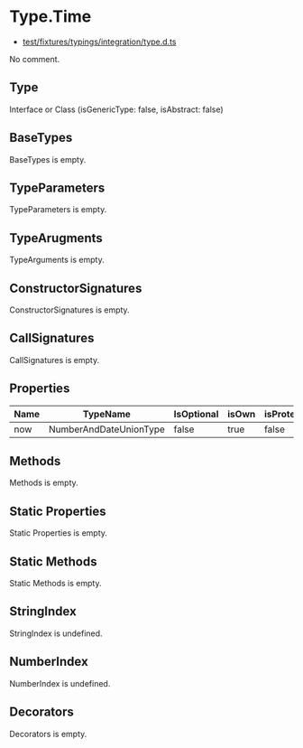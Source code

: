 # Type.Time

* [test/fixtures/typings/integration/type.d.ts](/test/fixtures/typings/integration/type.d.ts#L70)

No comment.

## Type

Interface or Class (isGenericType: false, isAbstract: false)

## BaseTypes

BaseTypes is empty.

## TypeParameters

TypeParameters is empty.

## TypeArugments

TypeArguments is empty.

## ConstructorSignatures

ConstructorSignatures is empty.

## CallSignatures

CallSignatures is empty.

## Properties

Name|TypeName|IsOptional|isOwn|isProtected|isReadonly|isAbstract|Tags|Comment
---|---|---|---|---|---|---|---|---
now|NumberAndDateUnionType|false|true|false|false|false||

## Methods

Methods is empty.

## Static Properties

Static Properties is empty.

## Static Methods

Static Methods is empty.

## StringIndex

StringIndex is undefined.

## NumberIndex

NumberIndex is undefined.

## Decorators

Decorators is empty.
